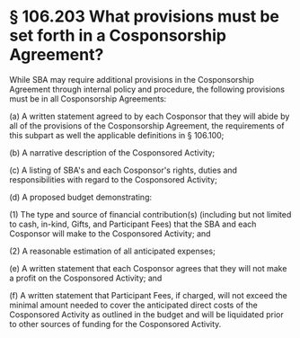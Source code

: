 # § 106.203   What provisions must be set forth in a Cosponsorship Agreement?

While SBA may require additional provisions in the Cosponsorship Agreement through internal policy and procedure, the following provisions must be in all Cosponsorship Agreements:


(a) A written statement agreed to by each Cosponsor that they will abide by all of the provisions of the Cosponsorship Agreement, the requirements of this subpart as well the applicable definitions in § 106.100;


(b) A narrative description of the Cosponsored Activity;


(c) A listing of SBA's and each Cosponsor's rights, duties and responsibilities with regard to the Cosponsored Activity;


(d) A proposed budget demonstrating:


(1) The type and source of financial contribution(s) (including but not limited to cash, in-kind, Gifts, and Participant Fees) that the SBA and each Cosponsor will make to the Cosponsored Activity; and


(2) A reasonable estimation of all anticipated expenses;


(e) A written statement that each Cosponsor agrees that they will not make a profit on the Cosponsored Activity; and


(f) A written statement that Participant Fees, if charged, will not exceed the minimal amount needed to cover the anticipated direct costs of the Cosponsored Activity as outlined in the budget and will be liquidated prior to other sources of funding for the Cosponsored Activity.




